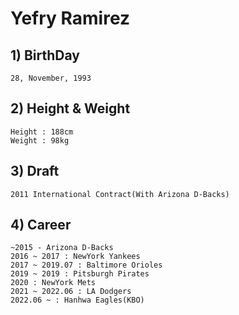 # Yefry Ramirez

## 1) BirthDay 
    28, November, 1993

## 2) Height & Weight
    Height : 188cm
    Weight : 98kg

## 3) Draft
    2011 International Contract(With Arizona D-Backs)

## 4) Career
    ~2015 - Arizona D-Backs
    2016 ~ 2017 : NewYork Yankees
    2017 ~ 2019.07 : Baltimore Orioles
    2019 ~ 2019 : Pitsburgh Pirates
    2020 : NewYork Mets
    2021 ~ 2022.06 : LA Dodgers
    2022.06 ~ : Hanhwa Eagles(KBO)
